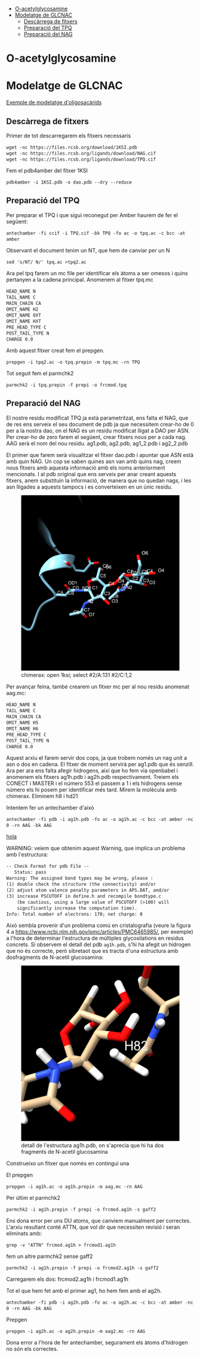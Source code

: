 - [O-acetylglycosamine](#o-acetylglycosamine)
- [Modelatge de GLCNAC](#modelatge-de-glcnac)
  - [Descàrrega de fitxers](#descàrrega-de-fitxers)
  - [Preparació del TPQ](#preparació-del-tpq)
  - [Preparació del NAG](#preparació-del-nag)

# O-acetylglycosamine



# Modelatge de GLCNAC

[Exemple de modelatge d'oligosacàrids](https://www.charmm-gui.org/?doc=demo&id=glycan_rm&lesson=2)

## Descàrrega de fitxers

Primer de tot descarregarem els fitxers necessaris

```
wget -nc https://files.rcsb.org/download/1KSI.pdb
wget -nc https://files.rcsb.org/ligands/download/NAG.cif
wget -nc https://files.rcsb.org/ligands/download/TPQ.cif
```
Fem el pdb4amber del fitxer 1KSI
```
pdb4amber -i 1KSI.pdb -o dao.pdb --dry --reduce
```

## Preparació del TPQ

Per preparar el TPQ i que sigui reconegut per Amber haurem de fer el següent:
```
antechamber -fi ccif -i TPQ.cif -bk TPQ -fo ac -o tpq.ac -c bcc -at amber
```
Observant el document tenim un NT, que hem de canviar per un N
```
sed 's/NT/ N/' tpq.ac >tpq2.ac
```

Ara pel tpq farem un mc file per identificar els àtoms a ser omesos i quins pertanyen a la cadena principal. Anomenem al fitxer tpq.mc
```
HEAD_NAME N
TAIL_NAME C
MAIN_CHAIN CA
OMIT_NAME H2
OMIT_NAME OXT
OMIT_NAME HXT
PRE_HEAD_TYPE C
POST_TAIL_TYPE N
CHARGE 0.0
```
Amb aquest fitxer creat fem el prepgen.
```
prepgen -i tpq2.ac -o tpq.prepin -m tpq.mc -rn TPQ
```

Tot seguit fem el parmchk2
```
parmchk2 -i tpq.prepin -f prepi -o frcmod.tpq
```

## Preparació del NAG

El nostre residu modificat TPQ ja està parametritzat, ens falta el NAG, que de res ens serveix el seu document de pdb ja que necessitem crear-ho de 0 per a la nostra dao, on el NAG és un residu modificat lligat a DAO per ASN.
Per crear-ho de zero farem el següent, crear fitxers nous per a cada nag. AAG serà el nom del nou residu. ag1.pdb, ag2.pdb, ag1_2.pdb i ag2_2.pdb

El primer que farem serà visualitzar el fitxer dao.pdb i apuntar que ASN està amb quin NAG. Un cop se saben quines asn van amb quins nag, creem nous fitxers amb aquesta informació amb els noms anteriorment mencionats. I al pdb original que ens serveix per anar creant aquests fitxers, anem substituin la informació, de manera que no quedan nags, i les asn lligades a aquests tampocs i es converteixen en un únic residu.

<figure>
  <img
  src="figures/ag2.png"
  alt="Asn NAG NAG.">
  <figcaption>chimerax: open 1ksi; select #2/A:131 #2/C:1,2</figcaption>
</figure>

Per avançar feina, també crearem un fitxer mc per al nou residu anomenat aag.mc:
```
HEAD_NAME N
TAIL_NAME C
MAIN_CHAIN CA
OMIT_NAME H5
OMIT_NAME H6
PRE_HEAD_TYPE C
POST_TAIL_TYPE N
CHARGE 0.0
```
Aquest arxiu el farem servir dos cops, ja que trobem només un nag unit a asn o dos en cadena. El fitxer de moment servirà per ag1.pdb que és senzill. Ara per ara ens falta afegir hidrogens, així que ho fem via openbabel i anomenem els fitxers ag1h.pdb i ag2h.pdb respectivament. Treiem els CONECT i MASTER i el número 553 el passem a 1 i els hidrogens sense número els hi posem per identificar més tard. Mirem la molècula amb chimerax. Eliminem h8 i hd21

Intentem fer un antechamber d'això
```
antechamber -fi pdb -i ag1h.pdb -fo ac -o ag1h.ac -c bcc -at amber -nc 0 -rn AAG -bk AAG
```

[hola](http://legacy.glycam.org/tools/molecular-dynamics/glycoprotein-builder/download-files)


WARNING: veiem que obtenim aquest Warning, que implica un problema amb l'estructura:

```
-- Check Format for pdb File --
   Status: pass
Warning: The assigned bond types may be wrong, please :
(1) double check the structure (the connectivity) and/or 
(2) adjust atom valence penalty parameters in APS.DAT, and/or 
(3) increase PSCUTOFF in define.h and recompile bondtype.c
    (be cautious, using a large value of PSCUTOFF (>100) will 
    significantly increase the computation time).
Info: Total number of electrons: 170; net charge: 0
```

Això sembla provenir d'un problema comú en cristalografia (veure la figura 4 a https://www.ncbi.nlm.nih.gov/pmc/articles/PMC6465985/, per exemple) a l'hora de determinar l'estructura de múltiples glycosilations en residus concrets.  Si observem el detall del pdb `ag1h.pdb`, s'hi ha afegit un hidrogen que no és correcte, però sibretaot que es tracta d'una estructura amb dosfragments de N-acetil glucosamina:

<figure>
  <img
  src="figures/ag2h_error.png"
  alt="Asn NAG NAG.">
  <figcaption>detall de l'estructura ag1h.pdb, on s'aprecia que hi ha dos fragments de N-acetil glucosamina</figcaption>
</figure>

Construeixo un fitxer que només en contingui una

El prepgen

```
prepgen -i ag1h.ac -o ag1h.prepin -m aag.mc -rn AAG
```

Per últim el parmchk2
```
parmchk2 -i ag1h.prepin -f prepi -o frcmod.ag1h -s gaff2
```
Ens dona error per uns DU atoms, que canviem manualment per correctes. L'arxiu resultant conté ATTN, que vol dir que necessiten revisió i seran eliminats amb:
```
grep -v "ATTN" frcmod.ag1h > frcmod1.ag1h
```
fem un altre parmchk2 sense gaff2
```
parmchk2 -i ag1h.prepin -f prepi -o frcmod2.ag1h -s gaff2
```
Carregarem els dos: frcmod2.ag1h i frcmod1.ag1h

Tot el que hem fet amb el primer ag1, ho hem fem amb el ag2h. 
```
antechamber -fi pdb -i ag2h.pdb -fo ac -o ag2h.ac -c bcc -at amber -nc 0 -rn AAG -bk AAG
```
Prepgen
```
prepgen -i ag2h.ac -o ag2h.prepin -m aag2.mc -rn AAG
```
Dona error a l'hora de fer antechamber, segurament els àtoms d'hidrogen no són els correctes.